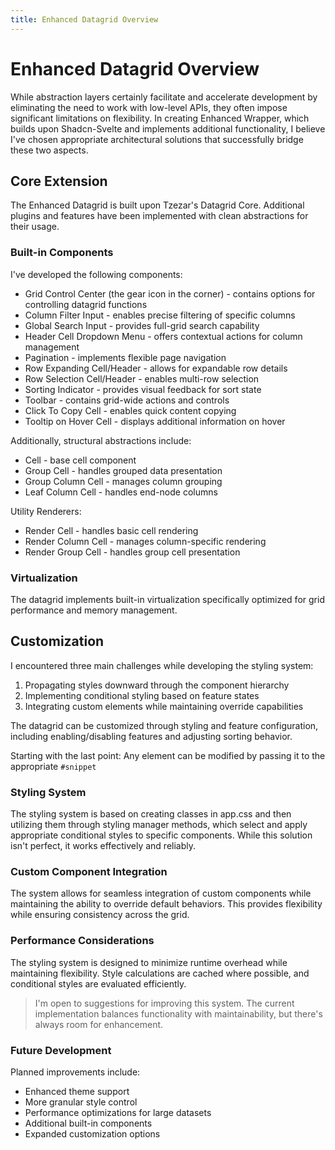 ```yaml
---
title: Enhanced Datagrid Overview
---
```


# Enhanced Datagrid Overview

While abstraction layers certainly facilitate and accelerate development by eliminating the need to work with low-level APIs, they often impose significant limitations on flexibility. In creating Enhanced Wrapper, which builds upon Shadcn-Svelte and implements additional functionality, I believe I've chosen appropriate architectural solutions that successfully bridge these two aspects.

## Core Extension

The Enhanced Datagrid is built upon Tzezar's Datagrid Core. Additional plugins and features have been implemented with clean abstractions for their usage.

### Built-in Components

I've developed the following components:

- Grid Control Center (the gear icon in the corner) - contains options for controlling datagrid functions
- Column Filter Input - enables precise filtering of specific columns
- Global Search Input - provides full-grid search capability
- Header Cell Dropdown Menu - offers contextual actions for column management
- Pagination - implements flexible page navigation
- Row Expanding Cell/Header - allows for expandable row details
- Row Selection Cell/Header - enables multi-row selection
- Sorting Indicator - provides visual feedback for sort state
- Toolbar - contains grid-wide actions and controls
- Click To Copy Cell - enables quick content copying
- Tooltip on Hover Cell - displays additional information on hover

Additionally, structural abstractions include:

- Cell - base cell component
- Group Cell - handles grouped data presentation
- Group Column Cell - manages column grouping
- Leaf Column Cell - handles end-node columns

Utility Renderers:

- Render Cell - handles basic cell rendering
- Render Column Cell - manages column-specific rendering
- Render Group Cell - handles group cell presentation

### Virtualization

The datagrid implements built-in virtualization specifically optimized for grid performance and memory management.

## Customization

I encountered three main challenges while developing the styling system:

1. Propagating styles downward through the component hierarchy
2. Implementing conditional styling based on feature states
3. Integrating custom elements while maintaining override capabilities

The datagrid can be customized through styling and feature configuration, including enabling/disabling features and adjusting sorting behavior.

Starting with the last point:
Any element can be modified by passing it to the appropriate `#snippet`

### Styling System

The styling system is based on creating classes in app.css and then utilizing them through styling manager methods, which select and apply appropriate conditional styles to specific components. While this solution isn't perfect, it works effectively and reliably.

### Custom Component Integration

The system allows for seamless integration of custom components while maintaining the ability to override default behaviors. This provides flexibility while ensuring consistency across the grid.

### Performance Considerations

The styling system is designed to minimize runtime overhead while maintaining flexibility. Style calculations are cached where possible, and conditional styles are evaluated efficiently.

> I'm open to suggestions for improving this system. The current implementation balances functionality with maintainability, but there's always room for enhancement.

### Future Development

Planned improvements include:

- Enhanced theme support
- More granular style control
- Performance optimizations for large datasets
- Additional built-in components
- Expanded customization options
